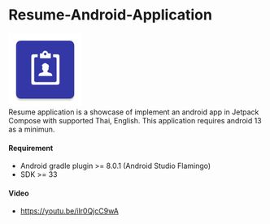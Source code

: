 # Resume-Android-Application
![app_icon](app/src/main/res/mipmap-xxhdpi/ic_launcher.png)  
Resume application is a showcase of implement an android app in Jetpack Compose with supported Thai, English. This application requires android 13 as a minimun.  
#### Requirement
- Android gradle plugin >= 8.0.1 (Android Studio Flamingo)
- SDK >= 33
#### Video
- https://youtu.be/ilr0QjcC9wA
